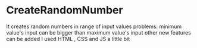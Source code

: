 # CreateRandomNumber
It creates random numbers in range of input values  problems:  minimum value's input can be bigger than maximum value's input other new features can be added I used HTML , CSS and JS a little bit
